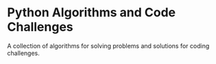 # Python Algorithms and Code Challenges

A collection of algorithms for solving problems and solutions for coding challenges.
